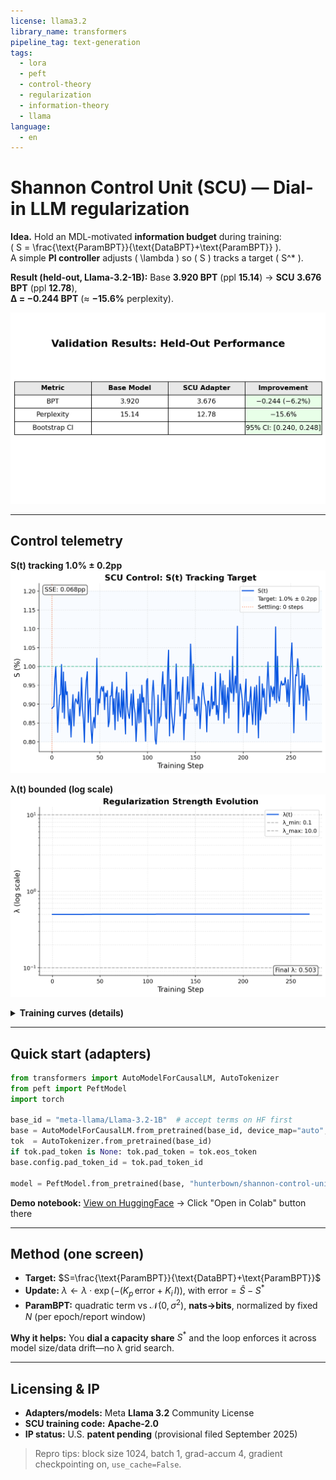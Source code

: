 ```yaml
---
license: llama3.2
library_name: transformers
pipeline_tag: text-generation
tags:
  - lora
  - peft
  - control-theory
  - regularization
  - information-theory
  - llama
language:
  - en
---
```


# Shannon Control Unit (SCU) — Dial-in LLM regularization

**Idea.** Hold an MDL-motivated **information budget** during training:  
\( S = \frac{\text{ParamBPT}}{\text{DataBPT}+\text{ParamBPT}} \).  
A simple **PI controller** adjusts \( \lambda \) so \( S \) tracks a target \( S^* \).

**Result (held-out, Llama-3.2-1B):** Base **3.920 BPT** (ppl **15.14**) → **SCU** **3.676 BPT** (ppl **12.78**),  
**Δ = −0.244 BPT** (≈ **−15.6%** perplexity).

![Validation: Base vs SCU](assets/figures/validation_delta.png)

---

## Control telemetry

**S(t) tracking 1.0% ± 0.2pp**  
![S curve](assets/figures/s_curve.png)

**λ(t) bounded (log scale)**  
![Lambda curve](assets/figures/lambda_curve.png)

<details>
<summary><b>Training curves (details)</b></summary>

**DataBPT (bits/token)**  
![DataBPT curve](assets/figures/data_bpt_curve.png)

**ParamBPT (bits/token)**  
![ParamBPT curve](assets/figures/param_bpt_curve.png)

</details>

---

## Quick start (adapters)

```python
from transformers import AutoModelForCausalLM, AutoTokenizer
from peft import PeftModel
import torch

base_id = "meta-llama/Llama-3.2-1B"  # accept terms on HF first
base = AutoModelForCausalLM.from_pretrained(base_id, device_map="auto", torch_dtype=torch.float16 if torch.cuda.is_available() else torch.float32)
tok  = AutoTokenizer.from_pretrained(base_id)
if tok.pad_token is None: tok.pad_token = tok.eos_token
base.config.pad_token_id = tok.pad_token_id

model = PeftModel.from_pretrained(base, "hunterbown/shannon-control-unit")  # choose subfolder if needed
```

**Demo notebook:** [View on HuggingFace](https://huggingface.co/hunterbown/shannon-control-unit/blob/main/notebooks/SCU_Demo.ipynb) → Click "Open in Colab" button there

---

## Method (one screen)

* **Target:** $S=\frac{\text{ParamBPT}}{\text{DataBPT}+\text{ParamBPT}}$
* **Update:** $\lambda \leftarrow \lambda \cdot \exp(-(K_p\,\text{error}+K_i\,I))$, with $\text{error}=\hat S-S^*$
* **ParamBPT:** quadratic term vs $\mathcal N(0,\sigma^2)$, **nats→bits**, normalized by fixed $N$ (per epoch/report window)

**Why it helps:** You **dial a capacity share** $S^*$ and the loop enforces it across model size/data drift—no λ grid search.

---

## Licensing & IP

* **Adapters/models:** Meta **Llama 3.2** Community License
* **SCU training code:** **Apache-2.0**
* **IP status:** U.S. **patent pending** (provisional filed September 2025)

> Repro tips: block size 1024, batch 1, grad-accum 4, gradient checkpointing on, `use_cache=False`.